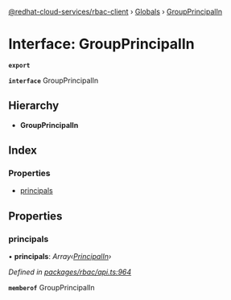 [@redhat-cloud-services/rbac-client](../README.md) › [Globals](../globals.md) › [GroupPrincipalIn](groupprincipalin.md)

# Interface: GroupPrincipalIn

**`export`** 

**`interface`** GroupPrincipalIn

## Hierarchy

* **GroupPrincipalIn**

## Index

### Properties

* [principals](groupprincipalin.md#principals)

## Properties

###  principals

• **principals**: *Array‹[PrincipalIn](principalin.md)›*

*Defined in [packages/rbac/api.ts:964](https://github.com/RedHatInsights/javascript-clients/blob/master/packages/rbac/api.ts#L964)*

**`memberof`** GroupPrincipalIn
